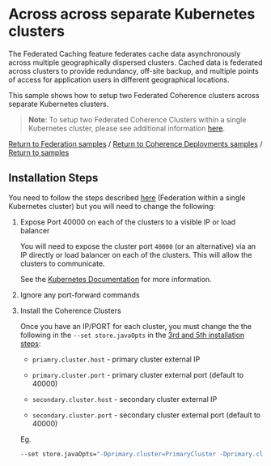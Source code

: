 # Across across separate Kubernetes clusters

The Federated Caching feature federates cache data asynchronously across multiple geographically 
dispersed clusters. Cached data is federated across clusters to provide redundancy, 
off-site backup, and multiple points of access for application users in different 
geographical locations.

This sample shows how to setup two Federated Coherence clusters across separate Kubernetes clusters.

> **Note**: To setup two Federated Coherence Clusters within a single Kubernetes cluster, please 
> see additional information [here](../across-clusters/README.md).

[Return to Federation samples](../) / [Return to Coherence Deployments samples](../../) / [Return to samples](../../../README.md#list-of-samples)

## Installation Steps

You need to follow the steps described [here](../across-clusters/README.md) (Federation within a single Kubernetes
cluster) but you will need to change the following:

1. Expose Port 40000 on each of the clusters to a visible IP or load balancer

   You will need to expose the cluster port `40000` (or an alternative) via an IP directly or load balancer
   on each of the clusters.  This will allow the clusters to communicate.
   
   See the [Kubernetes Documentation](https://kubernetes.io/docs/tutorials/stateless-application/expose-external-ip-address/)
   for more information.
   
1. Ignore any port-forward commands
   
1. Install the Coherence Clusters

   Once you have an IP/PORT for each cluster, you must change the the following in the
   `--set store.javaOpts` in the [3rd and 5th installation steps](../within-cluster/README.md#installation-steps):
   
   * `priamry.cluster.host` - primary cluster external IP
   
   * `primary.cluster.port` - primary cluster external port (default to 40000) 
   
   * `secondary.cluster.host` - secondary cluster external IP
   
   * `secondary.cluster.port` - secondary cluster external port (default to 40000) 

   Eg.
   
   ```bash
   --set store.javaOpts="-Dprimary.cluster=PrimaryCluster -Dprimary.cluster.port=40000 -Dprimary.cluster.host=PRIMARY-CLUSTER-IP -Dsecondary.cluster=SecondaryCluster -Dsecondary.cluster.port=40000 -Dsecondary.cluster.host=SECONDARY-CLUSTER-IP"  \
   ```

